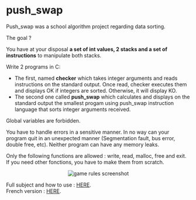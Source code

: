 # push_swap

Push_swap was a school algorithm project regarding data sorting.

The goal ?

You have at your disposal <b>a set of int values, 2 stacks and a set of
instructions</b> to manipulate both stacks.

Write 2 programs in C:
<ul>
  <li>The first, named <b>checker</b> which takes integer arguments and reads instructions on
the standard output. Once read, checker executes them and displays OK if integers
are sorted. Otherwise, it will display KO.</li>
  <li>The second one called <b>push_swap</b> which calculates and displays on the standard
output the smallest progam using push_swap instruction language that sorts integer
arguments received.</li>
</ul>

Global variables are forbidden.

You have to handle errors in a sensitive manner. In no way can your program quit
in an unexpected manner (Segmentation fault, bus error, double free, etc).
Neither program can have any memory leaks.

Only the following functions are allowed : write, read, malloc, free and exit.
If you need other fonctions, you have to make them from scratch.

<p align=center><img src="http://gdurl.com/YQZ0" alt="game rules screenshot"></p>

Full subject and how to use : <a target="_blank" href="http://gdurl.com/r7QT/download">HERE</a>.<br>
French version : <a target="_blank" href="https://cdn.intra.42.fr/pdf/pdf/650/push_swap.fr.pdf">HERE</a>.

